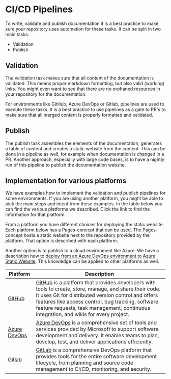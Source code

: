 # CI/CD Pipelines

To write, validate and publish documentation it is a best practice to make sure your repository uses automation for these tasks. It can be split in two main tasks:

* Validation
* Publish

## Validation

The validation task makes sure that all content of the documentation is validated. This means proper markdown formatting, but also valid (working) links. You might even want to see that there are no orphaned resources in your repository for the documentation.

For environments like GitHub, Azure DevOps or Gitlab, pipelines are used to execute these tasks. It is a best practice to use pipelines as a gate to PR's to make sure that all merged content is properly formatted and validated.

## Publish

The publish task assembles the elements of the documentation, generates a table of content and creates a static website from the content. This can be done in a pipeline as well, for example when documentation is changed in a PR. Another approach, especially with large code bases, is to have a nightly run of this pipeline to publish the documentation website.

## Implementation for various platforms

We have examples how to implement the validation and publish pipelines for some environments. If you are using another platform, you might be able to pick the main steps and intent from these examples. In the table below you can find the various platforms we described. Click the link to find the information for that platform.

From a platform you have different choices for deploying the static website. Each platform below has a Pages-concept that can be used. The Pages-concept hosts a static website next to the repository provided by the platform. That option is described with each platform.

Another option is to publish to a cloud environment like Azure. We have a description how to [deploy from an Azure DevOps environment to Azure Static Website](azure-devops-to-azure-static-website.md). This knowledge can be applied to other platforms as well.

| Platform | Description |
| --- | --- |
| [GitHub](github.md) | [GitHub](https://github.com) is a platform that provides developers with tools to create, store, manage, and share their code. It uses Git for distributed version control and offers features like access control, bug tracking, software feature requests, task management, continuous integration, and wikis for every project. |
| [Azure DevOps](azure-devops.md) | [Azure DevOps](https://azure.microsoft.com/en-us/products/devops) is a comprehensive set of tools and services provided by Microsoft to support software development and delivery. It enables teams to plan, develop, test, and deliver applications efficiently. |
| [Gitlab](gitlab.md) | [GitLab](https://about.gitlab.com/) is a comprehensive DevOps platform that provides tools for the entire software development lifecycle, from planning and source code management to CI/CD, monitoring, and security. |
